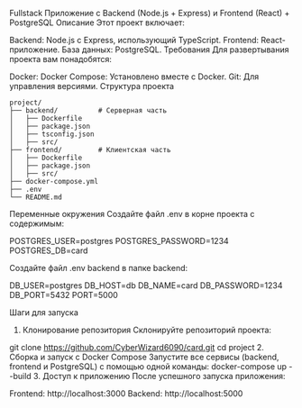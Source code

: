 Fullstack Приложение с Backend (Node.js + Express) и Frontend (React) + PostgreSQL
Описание
Этот проект включает:

Backend: Node.js с Express, использующий TypeScript.
Frontend: React-приложение.
База данных: PostgreSQL.
Требования
Для развертывания проекта вам понадобятся:

Docker: 
Docker Compose: Установлено вместе с Docker.
Git: Для управления версиями.
Структура проекта

```plaintext
project/
├── backend/          # Серверная часть
│   ├── Dockerfile
│   ├── package.json
│   ├── tsconfig.json
│   ├── src/
├── frontend/         # Клиентская часть
│   ├── Dockerfile
│   ├── package.json
│   ├── src/
├── docker-compose.yml
├── .env
└── README.md
```

Переменные окружения
Создайте файл .env в корне проекта с содержимым:

POSTGRES_USER=postgres
POSTGRES_PASSWORD=1234
POSTGRES_DB=card


 Создайте файл .env backend в папке backend:

DB_USER=postgres
DB_HOST=db
DB_NAME=card
DB_PASSWORD=1234
DB_PORT=5432
PORT=5000

Шаги для запуска
1. Клонирование репозитория
Склонируйте репозиторий проекта:

git clone https://github.com/CyberWizard6090/card.git
cd project
2. Сборка и запуск с Docker Compose
Запустите все сервисы (backend, frontend и PostgreSQL) с помощью одной команды: docker-compose up --build
3. Доступ к приложению
После успешного запуска приложения:

Frontend: http://localhost:3000
Backend: http://localhost:5000
